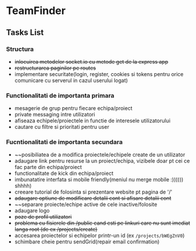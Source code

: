 # TeamFinder

## Tasks List

### Structura

- ~~inlocuirea metodelor socket.io cu metode get de la express app~~
- ~~restructurarea paginilor pe routes~~
- implementare securitate(login, register, cookies si tokens pentru orice comunicare cu serverul in cazul userului logat)

### Functionalitati de importanta primara

- mesagerie de grup pentru fiecare echipa/proiect
- private messaging intre utilizatori
- afiseaza echipele/proiectele in functie de interesele utilizatorului
- cautare cu filtre si prioritati pentru user

### Fucntionalitati de importanta secundara

- ~~posibiliatea de a modifica proiectele/echipele create de un utilizator
- adaugare link pentru resurse la un proiect/echipa, vizibele doar pt cei ce fac parte din echipa/proiect
- functionalitate de kick din echipa/proiect
- imbunatatire interfata si mobile friendly(meniul nu merge mobile :)))))) shhhh)
- creeare tutorial de folosinta si prezentare website pt pagina de '/'
- ~~adaugare optiune de modificare detalii cont si afisare detalii cont~~
- ~~separare proiecte/echipe active de cele inactive/folosite
- adaugare logo
- ~~poze de profil utilizatori~~
- ~~problema cu fisierele din /public cand esti pe linkuri care nu sunt imediat langa root (de ex /projects/create)~~
- accesarea proiectelor si echipelor printr-un id (ex `/projects/bWEgZnV0`)
- schimbare cheie pentru sendGrid(repair email confirmation)
